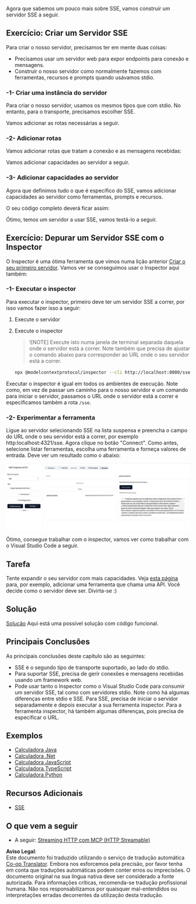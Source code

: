 <!--
CO_OP_TRANSLATOR_METADATA:
{
  "original_hash": "d90ca3d326c48fab2ac0ebd3a9876f59",
  "translation_date": "2025-07-13T19:54:05+00:00",
  "source_file": "03-GettingStarted/05-sse-server/README.md",
  "language_code": "pt"
}
-->
Agora que sabemos um pouco mais sobre SSE, vamos construir um servidor SSE a seguir.

## Exercício: Criar um Servidor SSE

Para criar o nosso servidor, precisamos ter em mente duas coisas:

- Precisamos usar um servidor web para expor endpoints para conexão e mensagens.
- Construir o nosso servidor como normalmente fazemos com ferramentas, recursos e prompts quando usávamos stdio.

### -1- Criar uma instância do servidor

Para criar o nosso servidor, usamos os mesmos tipos que com stdio. No entanto, para o transporte, precisamos escolher SSE.

Vamos adicionar as rotas necessárias a seguir.

### -2- Adicionar rotas

Vamos adicionar rotas que tratam a conexão e as mensagens recebidas:

Vamos adicionar capacidades ao servidor a seguir.

### -3- Adicionar capacidades ao servidor

Agora que definimos tudo o que é específico do SSE, vamos adicionar capacidades ao servidor como ferramentas, prompts e recursos.

O seu código completo deverá ficar assim:

Ótimo, temos um servidor a usar SSE, vamos testá-lo a seguir.

## Exercício: Depurar um Servidor SSE com o Inspector

O Inspector é uma ótima ferramenta que vimos numa lição anterior [Criar o seu primeiro servidor](/03-GettingStarted/01-first-server/README.md). Vamos ver se conseguimos usar o Inspector aqui também:

### -1- Executar o inspector

Para executar o inspector, primeiro deve ter um servidor SSE a correr, por isso vamos fazer isso a seguir:

1. Execute o servidor

1. Execute o inspector

    > ![NOTE]
    > Execute isto numa janela de terminal separada daquela onde o servidor está a correr. Note também que precisa de ajustar o comando abaixo para corresponder ao URL onde o seu servidor está a correr.

    ```sh
    npx @modelcontextprotocol/inspector --cli http://localhost:8000/sse --method tools/list
    ```

Executar o inspector é igual em todos os ambientes de execução. Note como, em vez de passar um caminho para o nosso servidor e um comando para iniciar o servidor, passamos o URL onde o servidor está a correr e especificamos também a rota `/sse`.

### -2- Experimentar a ferramenta

Ligue ao servidor selecionando SSE na lista suspensa e preencha o campo do URL onde o seu servidor está a correr, por exemplo http:localhost:4321/sse. Agora clique no botão "Connect". Como antes, selecione listar ferramentas, escolha uma ferramenta e forneça valores de entrada. Deve ver um resultado como o abaixo:

![Servidor SSE a correr no inspector](../../../../translated_images/sse-inspector.d86628cc597b8fae807a31d3d6837842f5f9ee1bcc6101013fa0c709c96029ad.pt.png)

Ótimo, consegue trabalhar com o inspector, vamos ver como trabalhar com o Visual Studio Code a seguir.

## Tarefa

Tente expandir o seu servidor com mais capacidades. Veja [esta página](https://api.chucknorris.io/) para, por exemplo, adicionar uma ferramenta que chama uma API. Você decide como o servidor deve ser. Divirta-se :)

## Solução

[Solucão](./solution/README.md) Aqui está uma possível solução com código funcional.

## Principais Conclusões

As principais conclusões deste capítulo são as seguintes:

- SSE é o segundo tipo de transporte suportado, ao lado do stdio.
- Para suportar SSE, precisa de gerir conexões e mensagens recebidas usando um framework web.
- Pode usar tanto o Inspector como o Visual Studio Code para consumir um servidor SSE, tal como com servidores stdio. Note como há algumas diferenças entre stdio e SSE. Para SSE, precisa de iniciar o servidor separadamente e depois executar a sua ferramenta inspector. Para a ferramenta inspector, há também algumas diferenças, pois precisa de especificar o URL.

## Exemplos

- [Calculadora Java](../samples/java/calculator/README.md)
- [Calculadora .Net](../../../../03-GettingStarted/samples/csharp)
- [Calculadora JavaScript](../samples/javascript/README.md)
- [Calculadora TypeScript](../samples/typescript/README.md)
- [Calculadora Python](../../../../03-GettingStarted/samples/python)

## Recursos Adicionais

- [SSE](https://developer.mozilla.org/en-US/docs/Web/API/Server-sent_events)

## O que vem a seguir

- A seguir: [Streaming HTTP com MCP (HTTP Streamable)](../06-http-streaming/README.md)

**Aviso Legal**:  
Este documento foi traduzido utilizando o serviço de tradução automática [Co-op Translator](https://github.com/Azure/co-op-translator). Embora nos esforcemos pela precisão, por favor tenha em conta que traduções automáticas podem conter erros ou imprecisões. O documento original na sua língua nativa deve ser considerado a fonte autorizada. Para informações críticas, recomenda-se tradução profissional humana. Não nos responsabilizamos por quaisquer mal-entendidos ou interpretações erradas decorrentes da utilização desta tradução.